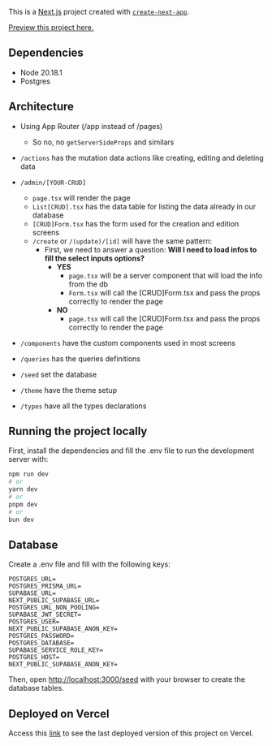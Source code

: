 This is a [Next.js](https://nextjs.org) project created with [`create-next-app`](https://nextjs.org/docs/app/api-reference/cli/create-next-app).

[Preview this project here.](https://nextjs-library-ten.vercel.app/login)

## Dependencies

- Node 20.18.1
- Postgres

## Architecture

- Using App Router (/app instead of /pages)

  - So no, no `getServerSideProps` and similars

- `/actions` has the mutation data actions like creating, editing and deleting data
- `/admin/[YOUR-CRUD]`
  - `page.tsx` will render the page
  - `List[CRUD].tsx` has the data table for listing the data already in our database
  - `[CRUD]Form.tsx` has the form used for the creation and edition screens
  - `/create` or `/(update)/[id]` will have the same pattern:
    - First, we need to answer a question: **Will I need to load infos to fill the select inputs options?**
      - **YES**
        - `page.tsx` will be a server component that will load the info from the db
        - `Form.tsx` will call the [CRUD]Form.tsx and pass the props correctly to render the page
      - **NO**
        - `page.tsx` will call the [CRUD]Form.tsx and pass the props correctly to render the page
- `/components` have the custom components used in most screens
- `/queries` has the queries definitions
- `/seed` set the database
- `/theme` have the theme setup
- `/types` have all the types declarations

## Running the project locally

First, install the dependencies and fill the .env file to run the development server with:

```bash
npm run dev
# or
yarn dev
# or
pnpm dev
# or
bun dev
```

## Database

Create a .env file and fill with the following keys:

```
POSTGRES_URL=
POSTGRES_PRISMA_URL=
SUPABASE_URL=
NEXT_PUBLIC_SUPABASE_URL=
POSTGRES_URL_NON_POOLING=
SUPABASE_JWT_SECRET=
POSTGRES_USER=
NEXT_PUBLIC_SUPABASE_ANON_KEY=
POSTGRES_PASSWORD=
POSTGRES_DATABASE=
SUPABASE_SERVICE_ROLE_KEY=
POSTGRES_HOST=
NEXT_PUBLIC_SUPABASE_ANON_KEY=
```

Then, open [http://localhost:3000/seed](http://localhost:3000/seed) with your browser to create the database tables.

## Deployed on Vercel

Access this [link](https://nextjs-library-ten.vercel.app/) to see the last deployed version of this project on Vercel.
